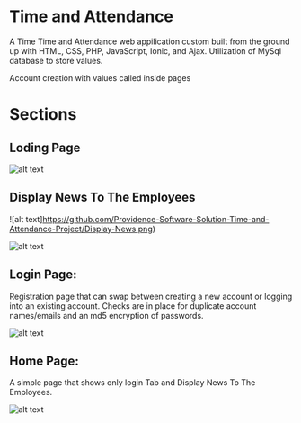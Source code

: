 # Time and Attendance 

A Time Time and Attendance web appilication custom built from the ground up with HTML, CSS, PHP, JavaScript, Ionic, and Ajax. Utilization of MySql database to store values.

Account creation with values called inside pages

# Sections

## Loding Page 

![alt text](https://github.com/Providence-Software-Solution-Time-and-Attendance-Project/loading-Page.jpg)


## Display News To The Employees

![alt text]https://github.com/Providence-Software-Solution-Time-and-Attendance-Project/Display-News.png)

![alt text](https://github.com/Providence-Software-Solution-Time-and-Attendance-Project/Display-News2.png)


## Login Page:
Registration page that can swap between creating a new account or logging into an existing account. Checks are in place for duplicate account names/emails and an md5 encryption of passwords.

![alt text](https://github.com/Providence-Software-Solution-Time-and-Attendance-Project/Login-Page.png)


## Home Page:
A simple page that shows only login Tab and Display News To The Employees.

![alt text](https://github.com/Providence-Software-Solution-Time-and-Attendance-Project/Shortscreen/Home-Tab.png)



